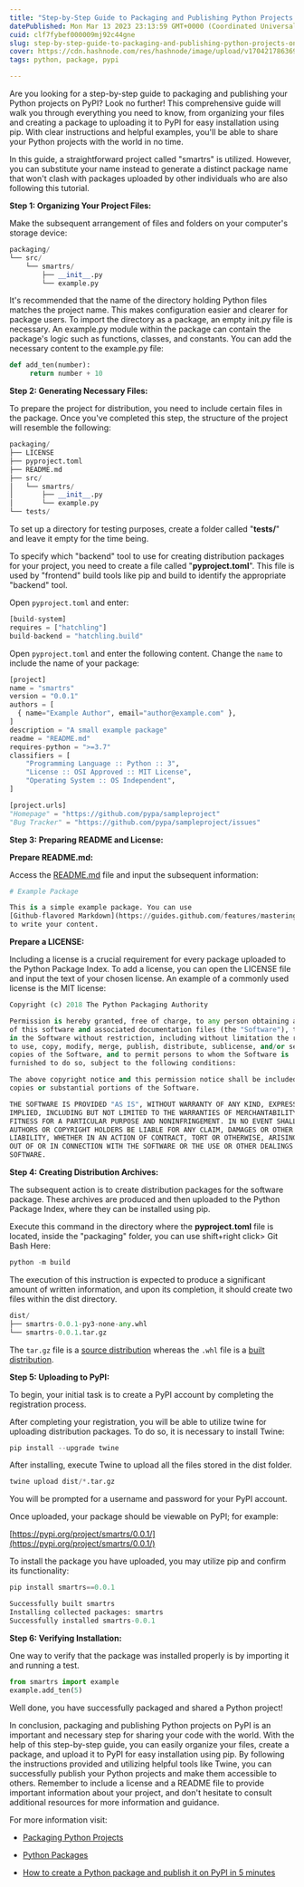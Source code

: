 ```yaml
---
title: "Step-by-Step Guide to Packaging and Publishing Python Projects on PyPI"
datePublished: Mon Mar 13 2023 23:13:59 GMT+0000 (Coordinated Universal Time)
cuid: clf7fybef000009mj92c44gne
slug: step-by-step-guide-to-packaging-and-publishing-python-projects-on-pypi
cover: https://cdn.hashnode.com/res/hashnode/image/upload/v1704217863699/c3d513ed-4846-4008-92b6-6e92815ad856.jpeg
tags: python, package, pypi

---
```


Are you looking for a step-by-step guide to packaging and publishing your Python projects on PyPI? Look no further! This comprehensive guide will walk you through everything you need to know, from organizing your files and creating a package to uploading it to PyPI for easy installation using pip. With clear instructions and helpful examples, you'll be able to share your Python projects with the world in no time.

In this guide, a straightforward project called "smartrs" is utilized. However, you can substitute your name instead to generate a distinct package name that won't clash with packages uploaded by other individuals who are also following this tutorial.

**Step 1: Organizing Your Project Files:**

Make the subsequent arrangement of files and folders on your computer's storage device:

```python
packaging/
└── src/
    └── smartrs/
        ├── __init__.py
        └── example.py
```

It's recommended that the name of the directory holding Python files matches the project name. This makes configuration easier and clearer for package users. To import the directory as a package, an empty init.py file is necessary. An example.py module within the package can contain the package's logic such as functions, classes, and constants. You can add the necessary content to the example.py file:

```python
def add_ten(number):
     return number + 10
```

**Step 2: Generating Necessary Files:**

To prepare the project for distribution, you need to include certain files in the package. Once you've completed this step, the structure of the project will resemble the following:

```python
packaging/
├── LICENSE
├── pyproject.toml
├── README.md
├── src/
│   └── smartrs/
│       ├── __init__.py
│       └── example.py
└── tests/
```

To set up a directory for testing purposes, create a folder called "**tests/**" and leave it empty for the time being.

To specify which "backend" tool to use for creating distribution packages for your project, you need to create a file called "**pyproject.toml**". This file is used by "frontend" build tools like pip and build to identify the appropriate "backend" tool.

Open `pyproject.toml` and enter:

```python
[build-system]
requires = ["hatchling"]
build-backend = "hatchling.build"
```

Open `pyproject.toml` and enter the following content. Change the `name` to include the name of your package:

```python
[project]
name = "smartrs"
version = "0.0.1"
authors = [
  { name="Example Author", email="author@example.com" },
]
description = "A small example package"
readme = "README.md"
requires-python = ">=3.7"
classifiers = [
    "Programming Language :: Python :: 3",
    "License :: OSI Approved :: MIT License",
    "Operating System :: OS Independent",
]

[project.urls]
"Homepage" = "https://github.com/pypa/sampleproject"
"Bug Tracker" = "https://github.com/pypa/sampleproject/issues"
```

**Step 3: Preparing README and License:**

**Prepare README.md:**

Access the [README.md](http://README.md) file and input the subsequent information:

```python
# Example Package

This is a simple example package. You can use
[Github-flavored Markdown](https://guides.github.com/features/mastering-markdown/)
to write your content.
```

**Prepare a LICENSE:**

Including a license is a crucial requirement for every package uploaded to the Python Package Index. To add a license, you can open the LICENSE file and input the text of your chosen license. An example of a commonly used license is the MIT license:

```python
Copyright (c) 2018 The Python Packaging Authority

Permission is hereby granted, free of charge, to any person obtaining a copy
of this software and associated documentation files (the "Software"), to deal
in the Software without restriction, including without limitation the rights
to use, copy, modify, merge, publish, distribute, sublicense, and/or sell
copies of the Software, and to permit persons to whom the Software is
furnished to do so, subject to the following conditions:

The above copyright notice and this permission notice shall be included in all
copies or substantial portions of the Software.

THE SOFTWARE IS PROVIDED "AS IS", WITHOUT WARRANTY OF ANY KIND, EXPRESS OR
IMPLIED, INCLUDING BUT NOT LIMITED TO THE WARRANTIES OF MERCHANTABILITY,
FITNESS FOR A PARTICULAR PURPOSE AND NONINFRINGEMENT. IN NO EVENT SHALL THE
AUTHORS OR COPYRIGHT HOLDERS BE LIABLE FOR ANY CLAIM, DAMAGES OR OTHER
LIABILITY, WHETHER IN AN ACTION OF CONTRACT, TORT OR OTHERWISE, ARISING FROM,
OUT OF OR IN CONNECTION WITH THE SOFTWARE OR THE USE OR OTHER DEALINGS IN THE
SOFTWARE.
```

**Step 4: Creating Distribution Archives:**

The subsequent action is to create distribution packages for the software package. These archives are produced and then uploaded to the Python Package Index, where they can be installed using pip.

Execute this command in the directory where the **pyproject.toml** file is located, inside the "packaging" folder, you can use shift+right click&gt; Git Bash Here:

```python
python -m build
```

The execution of this instruction is expected to produce a significant amount of written information, and upon its completion, it should create two files within the dist directory.

```python
dist/
├── smartrs-0.0.1-py3-none-any.whl
└── smartrs-0.0.1.tar.gz
```

The `tar.gz` file is a [source distribution](https://packaging.python.org/en/latest/glossary/#term-Source-Distribution-or-sdist) whereas the `.whl` file is a [built distribution](https://packaging.python.org/en/latest/glossary/#term-Built-Distribution).

**Step 5: Uploading to PyPI:**

To begin, your initial task is to create a PyPI account by completing the registration process.

After completing your registration, you will be able to utilize twine for uploading distribution packages. To do so, it is necessary to install Twine:

```python
pip install --upgrade twine
```

After installing, execute Twine to upload all the files stored in the dist folder.

```python
twine upload dist/*.tar.gz
```

You will be prompted for a username and password for your PyPI account.

Once uploaded, your package should be viewable on PyPI; for example:

[https://pypi.org/project/smartrs/0.0.1/](https://pypi.org/project/smartrs/0.0.1/)

To install the package you have uploaded, you may utilize pip and confirm its functionality:

```python
pip install smartrs==0.0.1
```

```python
Successfully built smartrs 
Installing collected packages: smartrs 
Successfully installed smartrs-0.0.1
```

**Step 6: Verifying Installation:**

One way to verify that the package was installed properly is by importing it and running a test.

```python
from smartrs import example
example.add_ten(5)
```

Well done, you have successfully packaged and shared a Python project!

In conclusion, packaging and publishing Python projects on PyPI is an important and necessary step for sharing your code with the world. With the help of this step-by-step guide, you can easily organize your files, create a package, and upload it to PyPI for easy installation using pip. By following the instructions provided and utilizing helpful tools like Twine, you can successfully publish your Python projects and make them accessible to others. Remember to include a license and a README file to provide important information about your project, and don't hesitate to consult additional resources for more information and guidance.

For more information visit:

* [Packaging Python Projects](https://packaging.python.org/en/latest/tutorials/packaging-projects/)
    
* [Python Packages](https://www.tutorialsteacher.com/python/python-package)
    
* [How to create a Python package and publish it on PyPI in 5 minutes](https://www.youtube.com/watch?v=EIwLZiTuYoA)